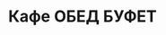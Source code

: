 ---
layout: lunch
title: "Кафе ОБЕД БУФЕТ"
description: "<b>Адрес:</b> проспект Жукова 44 (ТЦ Аутлето), второй этаж <br> <b>Режим работы:</b> ежедневно с 10.00 до 18.00<br> <a href='/menu/Меню 19.11.18.docx' download class='text-small-center'>Меню на 19 ноября</a>  <br> <hr> Закажите свой обед с доставкой в офис или на дом!"
subdescription1: "Читайте [условия доставки](/delivery/ 'Условия доставки | ХаусФреш')"
metadescription: "Кафе ОБЕД БУФЕТ на Жукова: адрес, режим работы. Заказать Горячий Комплексный Обед в Офис. Самое вкусное обеденное меню. Доступные цены, Скидки. Организация Корпоративного Питания. Доставка обедов в офис и на дом"
metakeywords: "Кафе ОБЕД БУФЕТ на Жукова: адрес, режим работы. Заказ домашних комплексных обедов: Салаты, Супы, Вторые блюда, Гарниры, Хлеб, Выпечка, Напитки. Корпоративное питание. Доставка обедов в офис Минск"
sitetitle: "Кафе ОБЕД БУФЕТ ☕ (Комплексные Обеды) | Доставка в Офис"
weekMenu:
- weekDay: Открыт приём заказов на Понедельник
  day: 19 ноября
  validFromOrderDate: "2018-11-16 11:00:00"
  validToOrderDate: "2018-11-19 10:59:59"
  courses:
  - title: Салаты
    items:
    - title: Салат из белокочанной капусты со свеклой и морковью
      id: 1101	
      ingredients: капуста, свекла, морковь, заправка
      weight: 150
      price: 1.50
    - title: Салат–коктейль «Мимоза» 
      id: 1102
      ingredients: консерва рыбная, сыр, яйцо, майонез
      weight: 150
      price: 3.15
    - title: Салат из птицы с грибами
      id: 1103
      ingredients: птица отварная, овощи отварные, грибы, майонез
      weight: 150
      price: 2.65
  - title: Супы
    items:  
    - title: Щи из свежей капусты с картофелем
      id: 1201
      ingredients: 
      weight: 250/20
      price: 1.95
    - title: Суп-крем морковный
      id: 1202
      ingredients: 
      weight: 250
      price: 2.45
  - title: Вторые блюда
    items:
    - title: Биточки рыбные
      id: 1301
      ingredients: рыба, специи
      weight: 125
      price: 2.95
    - title: Рулетики из свинины с огурцом
      id: 1302
      ingredients: свинина, огурец маринованный, морковь, сыр, специи
      weight: 170
      price: 4.70
    - title: Птица запеченная с помидорами
      id: 1303
      ingredients: птица, помидор, сыр, специи
      weight: 100
      price: 3.45
    - title: Оладьи из печени
      id: 1304
      ingredients: печень, яйцо, лук, специи
      weight: 105
      price: 3.70
  - title: Гарниры
    items:
    - title: Картофельное пюре
      id: 1401
      ingredients: 
      weight: 150
      price: 1.50
    - title: Каша рассыпчатая рисовая
      id: 1402
      ingredients: 
      weight: 150
      price: 1.20
- weekDay: Открыт приём заказов на Вторник
  day: 13 ноября 
  validFromOrderDate: "2018-11-12 11:00:00"
  validToOrderDate: "2018-11-13 10:59:59"
  courses:
  - title: Салаты
    items:
    - title: Салат «Бонапарт»
      id: 2101
      ingredients: капуста, помидор свежий, зелёный горошек, сметана, майонез
      weight: 150
      price: 2.15
    - title: Салат «Полесский»
      id: 2102
      ingredients: птица отварная, сыр, сметана, овощи, майонез
      weight: 150
      price: 2.45
    - title: Салат из свежих помидоров и огурцов
      id: 2103
      ingredients: овощи свежие, заправка
      weight: 150
      price: 2.20
  - title: Супы
    items:  
    - title: Суп-пюре из свежих грибов
      id: 2201
      ingredients: 
      weight: 250
      price: 2.45
    - title: Борщ Украинский
      id: 2202
      ingredients: 
      weight: 250/20
      price: 1.95
  - title: Вторые блюда
    items:
    - title: Зразы рубленые, фаршированные грибами
      id: 2301
      ingredients: свинина, говядина, грибы, специи
      weight: 140
      price: 3.70
    - title: Рыба, запеченная в сметане с морковью
      id: 2302
      ingredients: филе хека, морковь, специи
      weight: 125
      price: 3.45
    - title: Птица в соусе карри 
      id: 2303
      ingredients: филе цыпленка, соус, специи
      weight: 100/40
      price: 4.50
    - title: Паста Карбонара
      id: 2304
      ingredients: паста, птица, сыр, специи, соус
      weight: 300
      price: 5.00
  - title: Гарниры
    items:
    - title: Картофельное пюре
      id: 2401
      ingredients: 
      weight: 150
      price: 0.95
    - title: Каша рассыпчатая рисовая
      id: 2402
      ingredients: 
      weight: 150
      price: 0.85
- weekDay: Открыт приём заказов на Среду
  day: 14 ноября
  validFromOrderDate: "2018-11-13 11:00:00"
  validToOrderDate: "2018-11-14 10:59:59"
  courses:
  - title: Салаты
    items:
    - title: Салат «Сельдь под шубой»
      id: 3101
      ingredients: филе сельди, овощи отварные, майонез
      weight: 150
      price: 2.45
    - title: Салат «Хрустящий»
      id: 3102
      ingredients: капуста пекинская, ветчина, сухарики, заправка
      weight: 150
      price: 2.45
    - title: Салат «Лесная Иллюзия» 
      id: 3103
      ingredients: грибы маринованные, ветчина, овощи отварные, овощи маринованные, яйцо, майонез
      weight: 150
      price: 2.95
  - title: Супы
    items:  
    - title: Суп картофельный с фасолью и курицей
      id: 3201
      ingredients: 
      weight: 250
      price: 2.20
    - title: Крем-суп с лососем
      id: 3202
      ingredients: 
      weight: 250
      price: 2.80
  - title: Вторые блюда
    items:
    - title: Котлеты домашние
      id: 3301
      ingredients: свинина, говядина, специи
      weight: 100
      price: 2.45
    - title: Птица в сырно-шпинатной шапочке
      id: 3302
      ingredients: птица, яйцо, сыр, шпинат, специи
      weight: 160
      price: 4.60
    - title: Рыба жареная с перцем
      id: 3303
      ingredients: филе хека, овощи, специи
      weight: 160
      price: 4.50
    - title: Плов из птицы
      id: 3304
      ingredients: птица, рис, овощи, специи
      weight: 250
      price: 3.80
  - title: Гарниры
    items:
    - title: Картофельное пюре
      id: 3401
      ingredients: 
      weight: 150
      price: 0.95
    - title: Каша гречневая рассыпчатая
      id: 3402
      ingredients: 
      weight: 150
      price: 0.85
- weekDay: Открыт приём заказов на Четверг
  day: 15 ноября
  validFromOrderDate: "2018-11-14 11:00:00"
  validToOrderDate: "2018-11-15 10:59:59"
  courses:
  - title: Салаты
    items:
    - title: Салат «Цезарь с птицей»
      id: 4101
      ingredients: птица, овощи свежие, сыр, майонез
      weight: 200
      price: 3.45
    - title: Салат из птицы с грибами
      id: 4102
      ingredients: птица отварная, овощи отварные, грибы, майонез
      weight: 150
      price: 2.65
    - title: Салат из помидоров, капусты и сладкого перца
      id: 4103
      ingredients: помидор свежий, капуста белокочанная, перец свежий, майонез
      weight: 150
      price: 2.15
  - title: Супы
    items:  
    - title: Уха ростовская
      id: 4201
      ingredients: 
      weight: 250
      price: 2.85
    - title: Крем-суп Пикантный
      id: 4202
      ingredients: 
      weight: 250
      price: 2.45
  - title: Вторые блюда
    items:
    - title: Рыба, тушенная в томате с овощами   
      id: 4301
      ingredients: рыба хек, специи, овощи тушеные, соус
      weight: 150
      price: 3.40
    - title: Птица запеченная в сырном соусе 
      id: 4302
      ingredients: филе птицы, сыр, соус, специи
      weight: 100/40
      price: 4.50
    - title: Зразы с омлетом и овощами
      id: 4303
      ingredients: свинина, овощи, яйцо, специи
      weight: 120
      price: 3.90
    - title: Паста с курицей и грибами
      id: 4304
      ingredients: птица, макаронные изделия, грибы, соус, специи
      weight: 300
      price: 5.00
  - title: Гарниры
    items:
    - title: Картофель жареный
      id: 4401
      ingredients: 
      weight: 150
      price: 1.65
    - title: Оладьи из тыквы
      id: 4402
      ingredients: тыква, сметана
      weight: 250/30
      price: 3.00
- weekDay: Открыт приём заказов на Пятницу
  day: 16 ноября
  validFromOrderDate: "2018-11-15 11:00:00"
  validToOrderDate: "2018-11-16 10:59:59"
  courses:
  - title: Салаты
    items:
    - title: Салат «Мясной»
      id: 5101
      ingredients: говядина отварная, овощи, майонез
      weight: 150
      price: 2.45
    - title: Салат из птицы с семенами подсолнуха 
      id: 5102
      ingredients: филе цыпленка отварное, огурец свежий, капуста пекинская, перец свежий, семена подсолнуха, заправка
      weight: 170
      price: 3.95
    - title: Салат «Цезарь с птицей»
      id: 5103
      ingredients: птица, овощи свежие, сыр, майонез
      weight: 200
      price: 3.45
  - title: Супы
    items:  
    - title: Рассольник Ленинградский
      id: 5201
      ingredients: 
      weight: 250/20
      price: 2.15
    - title: Суп-пюре из разных овощей с сухариками
      id: 5202
      ingredients: 
      weight: 250/10
      price: 2.40
  - title: Вторые блюда
    items:
    - title: Соте из птицы с овощами    
      id: 5301
      ingredients: филе птицы, овощи, специи
      weight: 170
      price: 4.20
    - title: Бифштекс «Смак»
      id: 5302
      ingredients: птица, специи
      weight: 95
      price: 3.20
    - title: Рыба жареная с перцем
      id: 5303
      ingredients: филе хека, овощи, специи
      weight: 160
      price: 4.50
    - title: Мачанка с грибами
      id: 5304
      ingredients: грибы, блинчики, соус, специи
      weight: 250
      price: 4.00
  - title: Гарниры
    items:
    - title: Картофель жареный
      id: 5401
      ingredients: 
      weight: 150
      price: 1.65
    - title: Каша рассыпчатая рисовая
      id: 5402
      ingredients: 
      weight: 150
      price: 0.85
sharedCourses:
- title: Хлеб
  items:
  - title: Хлеб белый
    id: 1
    ingredients: 
    weight: 40
    price: 0.20
  - title: Хлеб тёмный
    id: 2    
    ingredients: 
    weight: 40
    price: 0.20
  - title: Хлеб белый (2 порции)
    id: 3
    ingredients: 
    weight: 80
    price: 0.40
  - title: Хлеб тёмный (2 порции)
    id: 4    
    ingredients: 
    weight: 80
    price: 0.40
- title: Соусы
  items:
  - title: Сметана
    id: 5
    ingredients: 
    weight: 50
    price: 0.50
  - title: Кетчуп томатный
    id: 6    
    ingredients: 
    weight: 50
    price: 0.50
  - title: Майонез
    id: 7
    ingredients: 
    weight: 50
    price: 0.50
- title: Выпечка
  items:
  - title: Торт «Ореховый Сара Бернар»
    id: 8  
    ingredients: 
    weight: 100
    price: 2.00
  - title: Торт «Шоколоадный Брауни»
    id: 9    
    ingredients: 
    weight: 83
    price: 2.00
  - title: Сметанник
    id: 10    
    ingredients: 
    weight: 75
    price: 0.85
  - title: Булочка чайная с творогом
    id: 11    
    ingredients: 
    weight: 50
    price: 0.65
  - title: Маффин в ассортименте
    id: 12    
    ingredients: 
    weight: 115
    price: 1.50
  - title: Круассан с шоколадом
    id: 13    
    ingredients: 
    weight: 50
    price: 1.10
  - title: Круассан со сгущёнкой
    id: 14    
    ingredients: 
    weight: 50
    price: 1.10
  - title: Слойка с вишней
    id: 15    
    ingredients: 
    weight: 75
    price: 1.10
  - title: Слойка со сгущёнкой
    id: 16    
    ingredients: 
    weight: 75
    price: 1.10
  - title: Слойка с сыром
    id: 17    
    ingredients: 
    weight: 75
    price: 1.10
- title: Напитки
  items:
  - title: Холодный чай Фьюз Ти
    id: 18
    ingredients: 
    weight: 500
    price: 2.50
  - title: Напиток Кока-Кола
    id: 19
    ingredients: 
    weight: 500
    price: 2.00
  - title: Напиток Спрайт
    id: 20
    ingredients: 
    weight: 500
    price: 2.00
  - title: Напиток Фанта Апельсин
    id: 21
    ingredients: 
    weight: 500
    price: 2.00
  - title: Питьевая вода Бонаква
    id: 22
    ingredients: 
    weight: 500
    price: 1.50
---